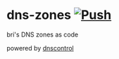 # dns-zones [![Push](https://github.com/b-/dns-zones/actions/workflows/deploy.yml/badge.svg?event=push)](https://github.com/b-/dns-zones/actions/workflows/deploy.yml)

bri's DNS zones as code

powered by [dnscontrol](https://dnscontrol.org)
